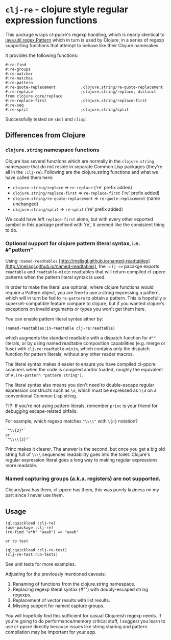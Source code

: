 # `clj-re` - clojure style regular expression functions

This package wraps cl-ppcre's regexp handling, which is nearly identical to
[java.util.regex.Pattern](https://docs.oracle.com/javase/8/docs/api/java/util/regex/Pattern.html)
which in turn is used by Clojure, in a series of regexp supporting functions that attempt to 
behave like their Clojure namesakes.

It provides the following functions:

    #:re-find
    #:re-groups
    #:re-matcher
    #:re-matches
    #:re-pattern
    #:re-quote-replacement           ;clojure.string/re-quote-replacement
    #:re-replace                     ;clojure.string/replace, distinct from clojure.core/replace
    #:re-replace-first               ;clojure.string/replace-first
    #:re-seq
    #:re-split                       ;clojure.string/split

Successfully tested on `sbcl` and `clisp`.

## Differences from Clojure

### `clojure.string` namespace functions

Clojure has several functions which are normally in the `clojure.string` namespace
that do not reside in separate Common Lisp packages (they're all in the `:clj-re`).
Following are the clojure.string functions and what we have called them here:

* `clojure.string/replace`              => `re-replace`           ('re' prefix added)
* `clojure.string/replace-first`        => `re-replace-first`     ('re' prefix added)
* `clojure.string/re-quote-replacement` => `re-quote-replacement` (name unchanged)
* `clojure.string/split`                => `re-split`             ('re' prefix added)

We could have left `replace-first` alone, but with every other exported symbol
in this package prefixed with 're', it seemed like the consistent thing to do.

### Optional support for clojure pattern literal syntax, i.e. #"pattern"

Using `:named-readtables`
[http://melisgl.github.io/named-readtables](http://melisgl.github.io/named-readtables),
the `:clj-re` pacakge exports `readtable` and `readtable-mixin` readtables
that will return compiled cl-ppcre patterns when the pattern literal syntax is
used.

In order to make the literal use optional, where clojure functions would require a Pattern
object, you are free to use a string expressing a pattern, which will in turn be fed to
`re-pattern` to obtain a pattern.  This is hopefully a superset-compatible feature
compare to clojure, but if you wanted clojure's exceptions on invalid arguments or types
you won't get them here.

You can enable pattern literal syntax either by:

    (named-readtables:in-readtable clj-re:readtable)

which augments the standard readtable with a dispatch function for `#""`
literals, or by using named readtable composition capabilities (e.g. merge or
fuse) with `clj-re:readtable-mixin`, which contains only the dispatch function
for pattern literals, without any other reader macros.

The literal syntax makes it easier to ensure you have compiled cl-ppcre scanners
when the code is compiled and/or loaded, roughly the equivalent of 
`#.(re-pattern "pattern string")`.

The literal syntax also means you don't need to double-escape regular
expression constructs such as `\d`, which must be expressed as `\\d` on a conventional
Common Lisp string.

TIP: If you're not using pattern literals, 
remember `princ` is your friend for debugging escape-related pitfalls.

For example, which regexp matches `"\\\\"` with `\{n}` notation?

    `"\\{2}"`
    or
    `"\\\\{2}"`

Princ makes it clearer. The answer is the second, but once you get a big old string full of
`\\\\` sequences readability goes into the toilet. Clojure's regular expression literal
goes a long way to making regular expressions more readable.

### Named capturing groups (a.k.a. registers) are not supported.

Clojure/java has them, cl-ppcre has them, this was purely laziness on my part since 
I never use them.

## Usage

    (ql:quickload :clj-re)
    (use-package :clj-re)
    (re-find "a*b" "aaab") => "aaab"

    or to test

    (ql:quickload :clj-re-test)
    (clj-re-test:run-tests)

See unit tests for more examples.

Adjusting for the previously mentioned caveats:

1. Renaming of functions from the clojure.string namespace.
2. Replacing regexp literal syntax (#"") with doubly-escaped string regexps.
3. Replacement of vector results with list results.
4. Missing support for named capture groups.

You will hopefully find this sufficient for casual Clojureish regexp needs.  If you're
going to do performance/memory critical stuff, I suggest you learn to use
cl-ppcre directly because issues like string sharing and pattern compilation
may be important for your app.


